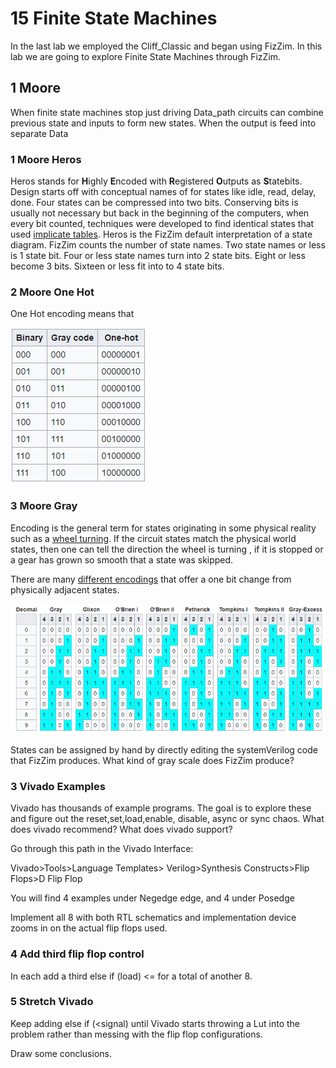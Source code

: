 # 15 Finite State Machines

In the last lab we employed the Cliff_Classic and began using FizZim. In this lab we are going to explore Finite State Machines through FizZim.



## 1 Moore

When finite state machines stop just driving Data_path circuits can combine previous state and inputs to form new states. When the output is feed into separate Data

### 1 Moore Heros

Heros stands for **H**ighly **E**ncoded with **R**egistered **O**utputs as **S**tatebits. Design starts off with conceptual names of for states like idle, read, delay, done. Four states can be compressed into two bits. Conserving bits is usually not necessary but back in the beginning of the computers, when every bit counted, techniques were developed to find identical states that used [implicate tables](https://www.youtube.com/watch?v=bRR602-_uf4&t=534s). Heros is the FizZim default interpretation of a state diagram. FizZim counts the number of state names. Two state names or less is 1 state bit. Four or less state names turn into  2 state bits. Eight or less become 3 bits. Sixteen or less fit into to 4 state bits. 

### 2 Moore One Hot

One Hot encoding means that 

![1553803337151](assets/1553803337151.png)

### 3 Moore Gray

Encoding is the general term for states originating in some physical reality such as a [wheel turning](https://en.wikipedia.org/wiki/Rotary_encoder). If the circuit states match the physical world states, then one can tell the direction the wheel is turning , if it is stopped or a gear has grown so smooth that a state was skipped. 

There are many [different encodings](https://en.wikipedia.org/wiki/Gray_code#Lucal) that offer a one bit change from physically adjacent states. 

![1553802450420](assets/1553802450420.png)

States can be assigned by hand by directly editing the systemVerilog code that FizZim produces. What kind of gray scale does FizZim produce?

### 3 Vivado Examples

Vivado has thousands of example programs. The goal is to explore these and figure out the reset,set,load,enable, disable, async or sync chaos. What does vivado recommend? What does vivado support?

Go through this path in the Vivado Interface:

Vivado>Tools>Language Templates> Verilog>Synthesis Constructs>Flip Flops>D Flip Flop

You will find 4 examples under Negedge edge, and 4 under Posedge

Implement all 8 with both RTL schematics and implementation device zooms in on the actual flip flops used. 

### 4 Add third flip flop control

In each add a third else if (load) <reg> <= <signal> for a total of another 8.

### 5 Stretch Vivado

Keep adding else if (<signal) until Vivado starts throwing a Lut into the problem rather than messing with the flip flop configurations. 

Draw some conclusions.





















